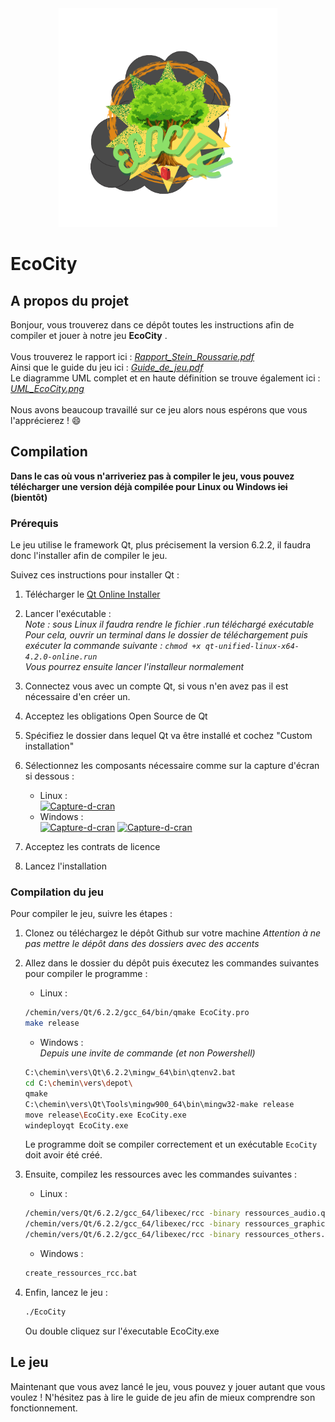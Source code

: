 <div align="center">
  <a href="https://github.com/nicolas-stein/EcoCity">
    <img src="logo.png" alt="Logo" width="350" height="350">
  </a>
</div>

# EcoCity
## A propos du projet
Bonjour, vous trouverez dans ce dépôt toutes les instructions afin de compiler et jouer à notre jeu **EcoCity** . <br /><br />
Vous trouverez le rapport ici : [*Rapport_Stein_Roussarie.pdf*](https://github.com/nicolas-stein/EcoCity/blob/master/Rapport_Stein_Roussarie.pdf)<br />
Ainsi que le guide du jeu ici : [*Guide_de_jeu.pdf*](https://github.com/nicolas-stein/EcoCity/blob/master/Guide_de_jeu.pdf)<br />
Le diagramme UML complet et en haute définition se trouve également ici :  [*UML_EcoCity.png*](https://github.com/nicolas-stein/EcoCity/blob/master/UML_EcoCity.png) <br /><br />
Nous avons  beaucoup travaillé sur ce jeu alors nous espérons que vous l'apprécierez ! :smile:<br />

## Compilation

**Dans le cas où vous n'arriveriez pas à compiler le jeu, vous pouvez télécharger une version déjà compilée pour Linux ou Windows ~~ici~~ (bientôt)**

### Prérequis
Le jeu utilise le framework Qt, plus précisement la version 6.2.2, il faudra donc l'installer afin de compiler le jeu.

Suivez ces instructions pour installer Qt :

1. Télécharger le [Qt Online Installer](https://www.qt.io/download-qt-installer "Qt Online Installer")

2. Lancer l'exécutable :<br />
 *Note : sous Linux il faudra rendre le fichier .run téléchargé exécutable<br />
  Pour cela, ouvrir un terminal dans le dossier de téléchargement puis exécuter la commande suivante : `chmod +x qt-unified-linux-x64-4.2.0-online.run`<br />
  Vous pourrez ensuite lancer l'installeur normalement*
  
3. Connectez vous avec un compte Qt, si vous n'en avez pas il est nécessaire d'en créer un.

4. Acceptez les obligations Open Source de Qt

5. Spécifiez le dossier dans lequel Qt va être installé et cochez "Custom installation"

6. Sélectionnez les composants nécessaire comme sur la capture d'écran si dessous :
    - Linux :<br />
    <a href="https://ibb.co/kgjG9pn"><img src="https://i.ibb.co/RpfgB1n/Capture-d-cran.png" alt="Capture-d-cran" border="0"></a>
    - Windows :<br />
    <a href="https://ibb.co/Q9pSm4y"><img src="https://i.ibb.co/4WKvNHh/Capture-d-cran.jpg" alt="Capture-d-cran" border="0"></a>
   <a href="https://ibb.co/Qf2SSLV"><img src="https://i.ibb.co/DtxcchF/Capture-d-cran.jpg" alt="Capture-d-cran" border="0"></a>
  
7. Acceptez les contrats de licence
8. Lancez l'installation



### Compilation du jeu

Pour compiler le jeu, suivre les étapes :

1. Clonez ou téléchargez le dépôt Github sur votre machine
*Attention à ne pas mettre le dépôt dans des dossiers avec des accents*

2. Allez dans le dossier du dépôt puis éxecutez les commandes suivantes pour compiler le programme :<br />
    - Linux :<br />
    ```sh
    /chemin/vers/Qt/6.2.2/gcc_64/bin/qmake EcoCity.pro
    make release
    ```
    - Windows :<br />
    *Depuis une invite de commande (et non Powershell)*<br />
    ```bash
    C:\chemin\vers\Qt\6.2.2\mingw_64\bin\qtenv2.bat
    cd C:\chemin\vers\depot\
    qmake
    C:\chemin\vers\Qt\Tools\mingw900_64\bin\mingw32-make release
    move release\EcoCity.exe EcoCity.exe
    windeployqt EcoCity.exe
    ```
    Le programme doit se compiler correctement et un exécutable `EcoCity` doit avoir été créé.

3. Ensuite, compilez les ressources avec les commandes suivantes :<br />

    - Linux :
    ```sh
    /chemin/vers/Qt/6.2.2/gcc_64/libexec/rcc -binary ressources_audio.qrc -o ressources_audio.rcc
    /chemin/vers/Qt/6.2.2/gcc_64/libexec/rcc -binary ressources_graphics.qrc -o ressources_graphics.rcc
    /chemin/vers/Qt/6.2.2/gcc_64/libexec/rcc -binary ressources_others.qrc -o ressources_others.rcc
    ```
    
    - Windows :
    ```sh
    create_ressources_rcc.bat
    ```

4. Enfin, lancez le jeu :<br />
    ```sh
    ./EcoCity
    ```
    Ou double cliquez sur l'éxecutable EcoCity.exe

## Le jeu
Maintenant que vous avez lancé le jeu, vous pouvez y jouer autant que vous voulez !
N'hésitez pas à lire le guide de jeu afin de mieux comprendre son fonctionnement.

